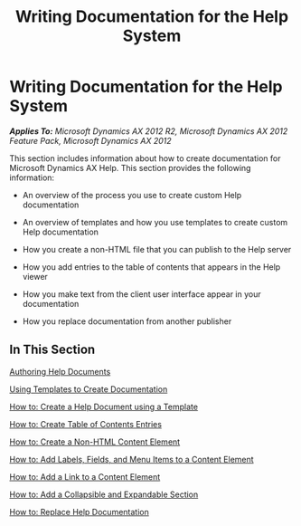﻿---
title: Writing Documentation for the Help System
TOCTitle: Writing Documentation for the Help System
ms:assetid: f9fe4da3-140e-442d-8bf8-d04ac3dd5789
ms:mtpsurl: https://msdn.microsoft.com/en-us/library/Gg882390(v=AX.60)
ms:contentKeyID: 35257217
ms.date: 05/06/2013
mtps_version: v=AX.60
---

# Writing Documentation for the Help System 


_**Applies To:** Microsoft Dynamics AX 2012 R2, Microsoft Dynamics AX 2012 Feature Pack, Microsoft Dynamics AX 2012_

This section includes information about how to create documentation for Microsoft Dynamics AX Help. This section provides the following information:

  - An overview of the process you use to create custom Help documentation

  - An overview of templates and how you use templates to create custom Help documentation

  - How you create a non-HTML file that you can publish to the Help server

  - How you add entries to the table of contents that appears in the Help viewer

  - How you make text from the client user interface appear in your documentation

  - How you replace documentation from another publisher

## In This Section

[Authoring Help Documents](authoring-help-documents.md)

[Using Templates to Create Documentation](using-templates-to-create-documentation.md)

[How to: Create a Help Document using a Template](how-to-create-a-help-document-using-a-template.md)

[How to: Create Table of Contents Entries](how-to-create-table-of-contents-entries.md)

[How to: Create a Non-HTML Content Element](how-to-create-a-non-html-content-element.md)

[How to: Add Labels, Fields, and Menu Items to a Content Element](how-to-add-labels-fields-and-menu-items-to-a-content-element.md)

[How to: Add a Link to a Content Element](how-to-add-a-link-to-a-content-element.md)

[How to: Add a Collapsible and Expandable Section](how-to-add-a-collapsible-and-expandable-section.md)

[How to: Replace Help Documentation](how-to-replace-help-documentation.md)

